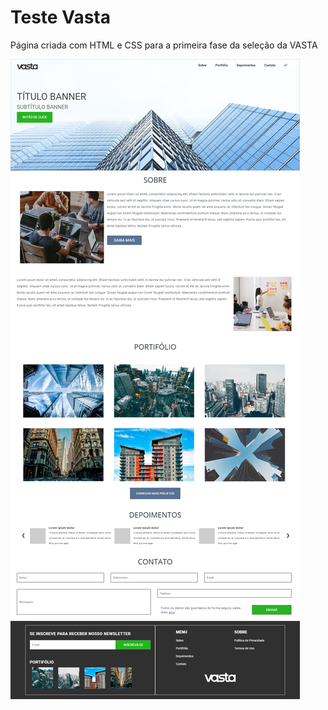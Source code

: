 # Teste Vasta
Página criada com HTML e CSS para a primeira fase da seleção da VASTA

![Vasta1](https://github.com/ThiagoViana07/Teste---Vasta/blob/main/Vasta1.png)

